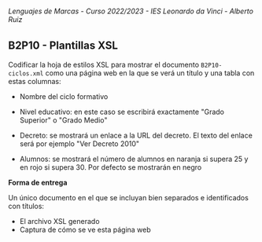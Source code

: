 ###### *Lenguajes de Marcas - Curso 2022/2023 - IES Leonardo da Vinci - Alberto Ruiz*

## B2P10 - Plantillas XSL

Codificar la hoja de estilos XSL para mostrar el documento `B2P10-ciclos.xml` como una página web en la que se verá un título y una tabla con estas columnas:

- Nombre del ciclo formativo

- Nivel educativo: en este caso se escribirá exactamente "Grado Superior" o "Grado Medio"

- Decreto: se mostrará un enlace a la URL del decreto. El texto del enlace será por ejemplo "Ver Decreto 2010"  

- Alumnos: se mostrará el número de alumnos en naranja si supera 25 y en rojo si supera 30. Por defecto se mostrarán en negro

**Forma de entrega**

Un único documento en el que se incluyan bien separados e identificados con títulos: 

* El archivo XSL generado
* Captura de cómo se ve esta página web
